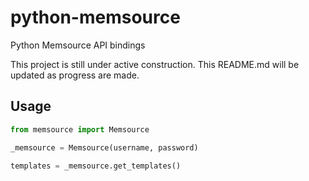 # python-memsource

Python Memsource API bindings

This project is still under active construction.
This README.md will be updated as progress are made.

## Usage

```python
from memsource import Memsource

_memsource = Memsource(username, password)

templates = _memsource.get_templates()
```
